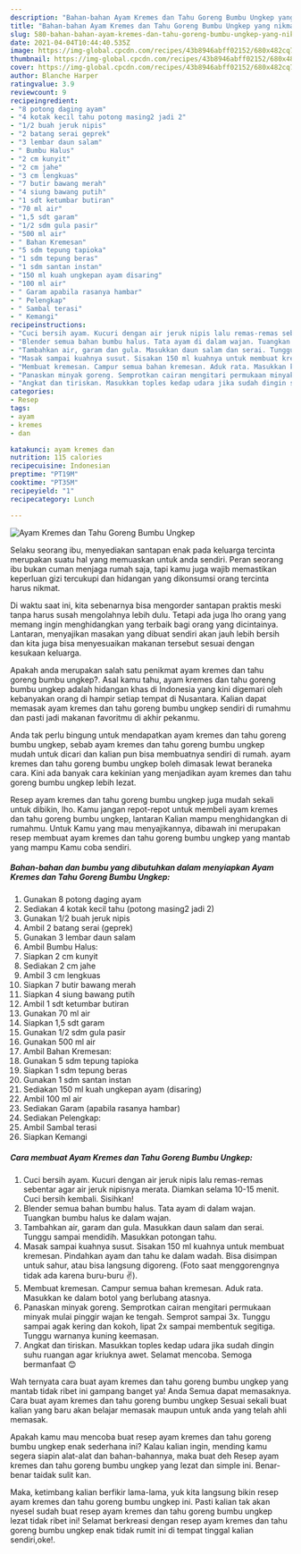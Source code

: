 ```yaml
---
description: "Bahan-bahan Ayam Kremes dan Tahu Goreng Bumbu Ungkep yang nikmat dan Mudah Dibuat"
title: "Bahan-bahan Ayam Kremes dan Tahu Goreng Bumbu Ungkep yang nikmat dan Mudah Dibuat"
slug: 580-bahan-bahan-ayam-kremes-dan-tahu-goreng-bumbu-ungkep-yang-nikmat-dan-mudah-dibuat
date: 2021-04-04T10:44:40.535Z
image: https://img-global.cpcdn.com/recipes/43b8946abff02152/680x482cq70/ayam-kremes-dan-tahu-goreng-bumbu-ungkep-foto-resep-utama.jpg
thumbnail: https://img-global.cpcdn.com/recipes/43b8946abff02152/680x482cq70/ayam-kremes-dan-tahu-goreng-bumbu-ungkep-foto-resep-utama.jpg
cover: https://img-global.cpcdn.com/recipes/43b8946abff02152/680x482cq70/ayam-kremes-dan-tahu-goreng-bumbu-ungkep-foto-resep-utama.jpg
author: Blanche Harper
ratingvalue: 3.9
reviewcount: 9
recipeingredient:
- "8 potong daging ayam"
- "4 kotak kecil tahu potong masing2 jadi 2"
- "1/2 buah jeruk nipis"
- "2 batang serai geprek"
- "3 lembar daun salam"
- " Bumbu Halus"
- "2 cm kunyit"
- "2 cm jahe"
- "3 cm lengkuas"
- "7 butir bawang merah"
- "4 siung bawang putih"
- "1 sdt ketumbar butiran"
- "70 ml air"
- "1,5 sdt garam"
- "1/2 sdm gula pasir"
- "500 ml air"
- " Bahan Kremesan"
- "5 sdm tepung tapioka"
- "1 sdm tepung beras"
- "1 sdm santan instan"
- "150 ml kuah ungkepan ayam disaring"
- "100 ml air"
- " Garam apabila rasanya hambar"
- " Pelengkap"
- " Sambal terasi"
- " Kemangi"
recipeinstructions:
- "Cuci bersih ayam. Kucuri dengan air jeruk nipis lalu remas-remas sebentar agar air jeruk nipisnya merata. Diamkan selama 10-15 menit. Cuci bersih kembali. Sisihkan!"
- "Blender semua bahan bumbu halus. Tata ayam di dalam wajan. Tuangkan bumbu halus ke dalam wajan."
- "Tambahkan air, garam dan gula. Masukkan daun salam dan serai. Tunggu sampai mendidih. Masukkan potongan tahu."
- "Masak sampai kuahnya susut. Sisakan 150 ml kuahnya untuk membuat kremesan. Pindahkan ayam dan tahu ke dalam wadah. Bisa disimpan untuk sahur, atau bisa langsung digoreng. (Foto saat menggorengnya tidak ada karena buru-buru ✌)."
- "Membuat kremesan. Campur semua bahan kremesan. Aduk rata. Masukkan ke dalam botol yang berlubang atasnya."
- "Panaskan minyak goreng. Semprotkan cairan mengitari permukaan minyak mulai pinggir wajan ke tengah. Semprot sampai 3x. Tunggu sampai agak kering dan kokoh, lipat 2x sampai membentuk segitiga. Tunggu warnanya kuning keemasan."
- "Angkat dan tiriskan. Masukkan toples kedap udara jika sudah dingin suhu ruangan agar kriuknya awet. Selamat mencoba. Semoga bermanfaat 😊"
categories:
- Resep
tags:
- ayam
- kremes
- dan

katakunci: ayam kremes dan 
nutrition: 115 calories
recipecuisine: Indonesian
preptime: "PT19M"
cooktime: "PT35M"
recipeyield: "1"
recipecategory: Lunch

---
```



![Ayam Kremes dan Tahu Goreng Bumbu Ungkep](https://img-global.cpcdn.com/recipes/43b8946abff02152/680x482cq70/ayam-kremes-dan-tahu-goreng-bumbu-ungkep-foto-resep-utama.jpg)

Selaku seorang ibu, menyediakan santapan enak pada keluarga tercinta merupakan suatu hal yang memuaskan untuk anda sendiri. Peran seorang ibu bukan cuman menjaga rumah saja, tapi kamu juga wajib memastikan keperluan gizi tercukupi dan hidangan yang dikonsumsi orang tercinta harus nikmat.

Di waktu  saat ini, kita sebenarnya bisa mengorder santapan praktis meski tanpa harus susah mengolahnya lebih dulu. Tetapi ada juga lho orang yang memang ingin menghidangkan yang terbaik bagi orang yang dicintainya. Lantaran, menyajikan masakan yang dibuat sendiri akan jauh lebih bersih dan kita juga bisa menyesuaikan makanan tersebut sesuai dengan kesukaan keluarga. 



Apakah anda merupakan salah satu penikmat ayam kremes dan tahu goreng bumbu ungkep?. Asal kamu tahu, ayam kremes dan tahu goreng bumbu ungkep adalah hidangan khas di Indonesia yang kini digemari oleh kebanyakan orang di hampir setiap tempat di Nusantara. Kalian dapat memasak ayam kremes dan tahu goreng bumbu ungkep sendiri di rumahmu dan pasti jadi makanan favoritmu di akhir pekanmu.

Anda tak perlu bingung untuk mendapatkan ayam kremes dan tahu goreng bumbu ungkep, sebab ayam kremes dan tahu goreng bumbu ungkep mudah untuk dicari dan kalian pun bisa membuatnya sendiri di rumah. ayam kremes dan tahu goreng bumbu ungkep boleh dimasak lewat beraneka cara. Kini ada banyak cara kekinian yang menjadikan ayam kremes dan tahu goreng bumbu ungkep lebih lezat.

Resep ayam kremes dan tahu goreng bumbu ungkep juga mudah sekali untuk dibikin, lho. Kamu jangan repot-repot untuk membeli ayam kremes dan tahu goreng bumbu ungkep, lantaran Kalian mampu menghidangkan di rumahmu. Untuk Kamu yang mau menyajikannya, dibawah ini merupakan resep membuat ayam kremes dan tahu goreng bumbu ungkep yang mantab yang mampu Kamu coba sendiri.

<!--inarticleads1-->

##### Bahan-bahan dan bumbu yang dibutuhkan dalam menyiapkan Ayam Kremes dan Tahu Goreng Bumbu Ungkep:

1. Gunakan 8 potong daging ayam
1. Sediakan 4 kotak kecil tahu (potong masing2 jadi 2)
1. Gunakan 1/2 buah jeruk nipis
1. Ambil 2 batang serai (geprek)
1. Gunakan 3 lembar daun salam
1. Ambil  Bumbu Halus:
1. Siapkan 2 cm kunyit
1. Sediakan 2 cm jahe
1. Ambil 3 cm lengkuas
1. Siapkan 7 butir bawang merah
1. Siapkan 4 siung bawang putih
1. Ambil 1 sdt ketumbar butiran
1. Gunakan 70 ml air
1. Siapkan 1,5 sdt garam
1. Gunakan 1/2 sdm gula pasir
1. Gunakan 500 ml air
1. Ambil  Bahan Kremesan:
1. Gunakan 5 sdm tepung tapioka
1. Siapkan 1 sdm tepung beras
1. Gunakan 1 sdm santan instan
1. Sediakan 150 ml kuah ungkepan ayam (disaring)
1. Ambil 100 ml air
1. Sediakan  Garam (apabila rasanya hambar)
1. Sediakan  Pelengkap:
1. Ambil  Sambal terasi
1. Siapkan  Kemangi




<!--inarticleads2-->

##### Cara membuat Ayam Kremes dan Tahu Goreng Bumbu Ungkep:

1. Cuci bersih ayam. Kucuri dengan air jeruk nipis lalu remas-remas sebentar agar air jeruk nipisnya merata. Diamkan selama 10-15 menit. Cuci bersih kembali. Sisihkan!
1. Blender semua bahan bumbu halus. Tata ayam di dalam wajan. Tuangkan bumbu halus ke dalam wajan.
1. Tambahkan air, garam dan gula. Masukkan daun salam dan serai. Tunggu sampai mendidih. Masukkan potongan tahu.
1. Masak sampai kuahnya susut. Sisakan 150 ml kuahnya untuk membuat kremesan. Pindahkan ayam dan tahu ke dalam wadah. Bisa disimpan untuk sahur, atau bisa langsung digoreng. (Foto saat menggorengnya tidak ada karena buru-buru ✌).
1. Membuat kremesan. Campur semua bahan kremesan. Aduk rata. Masukkan ke dalam botol yang berlubang atasnya.
1. Panaskan minyak goreng. Semprotkan cairan mengitari permukaan minyak mulai pinggir wajan ke tengah. Semprot sampai 3x. Tunggu sampai agak kering dan kokoh, lipat 2x sampai membentuk segitiga. Tunggu warnanya kuning keemasan.
1. Angkat dan tiriskan. Masukkan toples kedap udara jika sudah dingin suhu ruangan agar kriuknya awet. Selamat mencoba. Semoga bermanfaat 😊




Wah ternyata cara buat ayam kremes dan tahu goreng bumbu ungkep yang mantab tidak ribet ini gampang banget ya! Anda Semua dapat memasaknya. Cara buat ayam kremes dan tahu goreng bumbu ungkep Sesuai sekali buat kalian yang baru akan belajar memasak maupun untuk anda yang telah ahli memasak.

Apakah kamu mau mencoba buat resep ayam kremes dan tahu goreng bumbu ungkep enak sederhana ini? Kalau kalian ingin, mending kamu segera siapin alat-alat dan bahan-bahannya, maka buat deh Resep ayam kremes dan tahu goreng bumbu ungkep yang lezat dan simple ini. Benar-benar taidak sulit kan. 

Maka, ketimbang kalian berfikir lama-lama, yuk kita langsung bikin resep ayam kremes dan tahu goreng bumbu ungkep ini. Pasti kalian tak akan nyesel sudah buat resep ayam kremes dan tahu goreng bumbu ungkep lezat tidak ribet ini! Selamat berkreasi dengan resep ayam kremes dan tahu goreng bumbu ungkep enak tidak rumit ini di tempat tinggal kalian sendiri,oke!.

